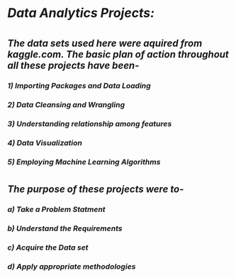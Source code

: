 # *Data Analytics Projects:*
#
## *The data sets used here were aquired from kaggle.com. The basic plan of action throughout all these projects have been-*
### *1) Importing Packages and Data Loading*
### *2) Data Cleansing and Wrangling*
### *3) Understanding relationship among features*
### *4) Data Visualization*
### *5) Employing Machine Learning Algorithms* 
#
## *The purpose of these projects were to-*
### *a) Take a Problem Statment*
### *b) Understand the Requirements*
### *c) Acquire the Data set*
### *d) Apply appropriate methodologies*
